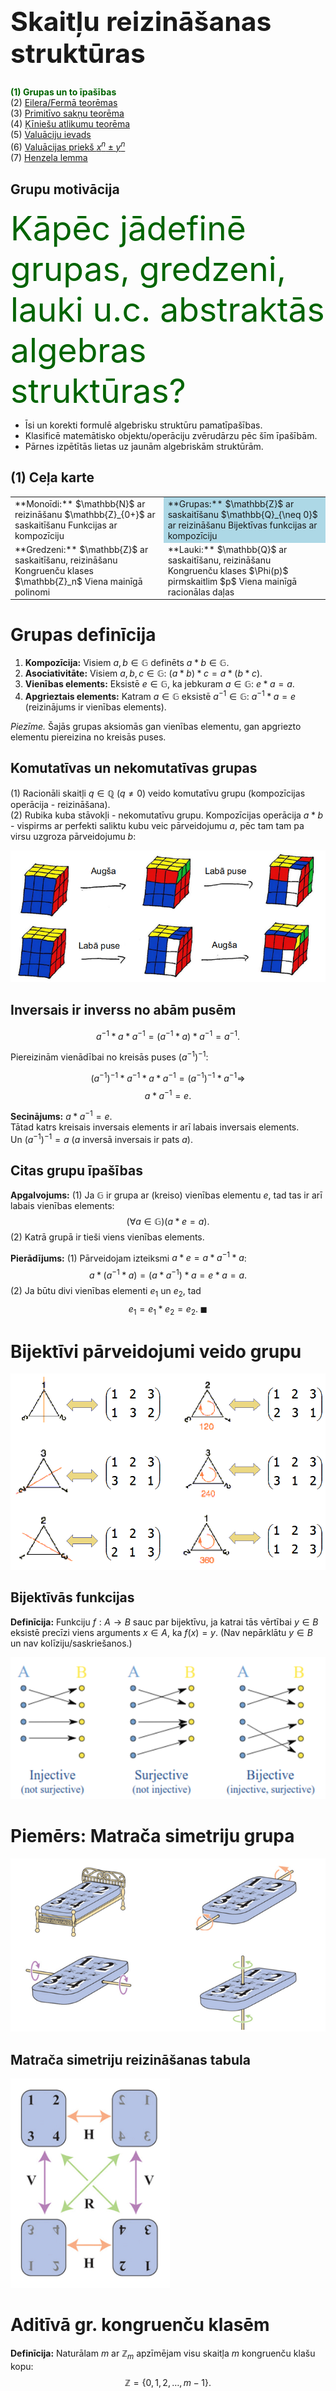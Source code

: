 # &nbsp;

<hgroup>

<h1 style="font-size:32pt">Skaitļu reizināšanas struktūras</h1>
</hgroup><hgroup>

<span style="color:darkgreen">**(1) Grupas un to īpašības**</span>  
(2) [Eilera/Fermā teorēmas](#section-1)  
(3) [Primitīvo sakņu teorēma](#section-2)  
(4) [Ķīniešu atlikumu teorēma](#section-3)  
(5) [Valuāciju ievads](#section-4)  
(6) [Valuācijas priekš $x^n \pm y^n$](#section-5)  
(7) [Henzela lemma](#section-6)

</hgroup>

## Grupu motivācija

<hgroup>

<div style="font-size:40pt; color:darkgreen">Kāpēc jādefinē grupas, gredzeni, lauki u.c. abstraktās algebras struktūras?</div>

</hgroup>

<hgroup>

* Īsi un korekti formulē algebrisku struktūru pamatīpašības.
* Klasificē matemātisko objektu/operāciju zvērudārzu pēc šīm īpašībām. 
* Pārnes izpētītās lietas uz jaunām algebriskām struktūrām.

</hgroup>

## (1) Ceļa karte

<table>
<tr>
<td style="text-align:left">
**Monoīdi:**  
$\mathbb{N}$ ar reizināšanu  
$\mathbb{Z}_{0+}$ ar saskaitīšanu  
Funkcijas ar kompozīciju
</td>
<td style="text-align:left; background-color: lightblue;">
**Grupas:**  
$\mathbb{Z}$ ar saskaitīšanu  
$\mathbb{Q}_{\neq 0}$ ar reizināšanu  
Bijektīvas funkcijas ar kompozīciju 
</td>
</tr>
<tr>
<td style="text-align:left">
**Gredzeni:**  
$\mathbb{Z}$ ar saskaitīšanu, reizināšanu  
Kongruenču klases $\mathbb{Z}_n$  
Viena mainīgā polinomi
</td>
<td style="text-align:left">
**Lauki:**  
$\mathbb{Q}$ ar saskaitīšanu, reizināšanu  
Kongruenču klases $\Phi(p)$ pirmskaitlim $p$  
Viena mainīgā racionālas daļas
</td>
</tr>
</table>


# <lo-summary/> Grupas definīcija

1. **Kompozīcija:** Visiem $a,b \in \mathbb{G}$ definēts
$a \ast b \in \mathbb{G}$.   
2. **Asociativitāte:** Visiem $a,b,c \in \mathbb{G}$: 
$(a \ast b) \ast c = a \ast (b \ast c)$.   
3. **Vienības elements:** Eksistē $e \in \mathbb{G}$, 
ka jebkuram $a \in \mathbb{G}$: $e \ast a = a$.   
4. **Apgrieztais elements:** Katram $a \in \mathbb{G}$ 
eksistē $a^{-1} \in \mathbb{G}$: 
$a^{-1} \ast a = e$ (reizinājums ir vienības elements).

*Piezīme.* Šajās grupas aksiomās gan vienības elementu, 
gan apgriezto elementu piereizina no kreisās puses.

## Komutatīvas un nekomutatīvas grupas

(1) Racionāli skaitļi $q \in \mathbb{Q}$ ($q \neq 0$) veido 
komutatīvu grupu (kompozīcijas operācija - reizināšana).  
(2) Rubika kuba stāvokļi - nekomutatīvu grupu. Kompozīcijas operācija 
$a \ast b$ - vispirms ar perfekti saliktu kubu 
veic pārveidojumu $a$, pēc tam tam pa virsu uzgroza pārveidojumu $b$:

![Rubika kubs nekomutatīvs](rubik-cube-noncommutative.png)


## Inversais ir inverss no abām pusēm

$$a^{-1} \ast a \ast a^{-1} = (a^{-1} \ast a) \ast a^{-1} = a^{-1}.$$

Piereizinām vienādībai no kreisās puses $\left( a^{-1} \right)^{-1}$: 

$$\left( a^{-1} \right)^{-1} \ast a^{-1} \ast a \ast a^{-1} = 
\left( a^{-1} \right)^{-1} \ast a^{-1} \Rightarrow$$
$$a \ast a^{-1} = e.$$

**Secinājums:** $a \ast a^{-1} = e$.  
Tātad katrs kreisais inversais
elements ir arī labais inversais elements.  
Un $\left( a^{-1} \right)^{-1} = a$ ($a$ inversā
inversais ir pats $a$).


## Citas grupu īpašības

**Apgalvojums:** (1) Ja $\mathbb{G}$ ir grupa ar (kreiso) vienības elementu $e$, 
tad tas ir arī labais vienības elements:
$$(\forall a \in \mathbb{G})(a \ast e = a).$$
(2) Katrā grupā ir tieši viens vienības elements. 

**Pierādījums:** (1) Pārveidojam izteiksmi $a \ast e = a \ast a^{-1} \ast a$:
$$a \ast (a^{-1} \ast a) = (a \ast a^{-1}) \ast a = e \ast a = a.$$
(2) Ja būtu divi vienības elementi $e_1$ un $e_2$, tad
$$e_1 = e_1 \ast e_2 = e_2.\;\blacksquare$$




# <lo-summary/> Bijektīvi pārveidojumi veido grupu

![Simetriju grupa](symmetric-group.png)

## Bijektīvās funkcijas

**Definīcija:** Funkciju $f:A \rightarrow B$ sauc par bijektīvu, ja 
katrai tās vērtībai $y \in B$ eksistē precīzi viens arguments $x \in A$, 
ka $f(x) = y$.  (Nav nepārklātu $y \in B$ un nav kolīziju/saskriešanos.)

![Bijektīvas funkcijas](bijective-functions.png)



# <lo-summary/> Piemērs: Matrača simetriju grupa

![Matraču grupa](bed-mattress.png)

## Matrača simetriju reizināšanas tabula


![Matrača pārveidojumi](mattress-group.png)




# <lo-summary/> Aditīvā gr. kongruenču klasēm

**Definīcija:** Naturālam $m$ ar $\mathbb{Z}_m$ apzīmējam
visu skaitļa $m$ kongruenču klašu kopu: 
$$\mathbb{Z} = \{ 0,1,2,\ldots,m-1 \}.$$

Šī kopa $\mathbb{Z}_m$ ar saskaitīšanu kā kompozīcijas 
operāciju veido grupu: $(\mathbb{Z}_m)^{+}$. 


## Aditīvā cikla garums 

**Apgalvojums:** Naturāliem skaitļiem $m$ un $d$ apskatām 
"aritmētisku progresiju" ar kongruenču klasēm:
$$a_k = (a_0 + k \cdot d)\,\mbox{mod}\,m.$$ 
Tad šīs progresijas periods jeb cikla garums - mazākais $L$, kuram $a_0=a_L$
(un vispār $a_k \equiv a_{k+L}$ ir 
$$L = \frac{m}{\mbox{LKD}(a,m)}.$$ 



## Piemērs par aditīvo ciklu

<hgroup>

</hgroup>


<hgroup> 

**Piemērs:** Ja pulksteņa stundu rādītājam ir $m=12$ stāvokļi
un to ikreiz padzen uz priekšu par $9$ stundām, tad 
pēc $\frac{12}{\mbox{LKD}(9,12)} = \frac{12}{3}=4$ soļiem 
rādītājs atgriezīsies sākumstāvoklī. 

</hgroup>


## Aditīvā apgalvojuma pierādījums

*Pierādījums:* Ja $T \in \mathbb{N}$ ir kaut kāds skaitlis, kuram 
izpildās $a_k \equiv a_{k+T}\;(\mbox{mod}\,m)$, 
tad 
$$a_{k+T} - a_{k} = T \cdot d$$ 
dalās ar $m$. 

TODO: Pabeigt pierādījumu.


# <lo-summary/> Z6 un Z7 summas/reizinājumi

<hgroup>

![Sask. un reiz. tabulas](multiplication-tables.jpg)

</hgroup>

<hgroup>

$\mathbb{Z}_6 = \{ 0,1,2,3,4,5 \}$   
$\mathbb{Z}_7 = \{ 0,1,2,3,4,5,6 \}$   

* Abām kongruenču klašu kopām var uzzīmēt saskaitīšanas
un reizināšanas tabulas.
* $(\mathbb{Z}_6)^{+}$ un $(\mathbb{Z}_7)^{+}$
ir grupas (operācija - saskaitīšana).
* $(\mathbb{Z}_7)^{\times}$ (bez nulles) arī ir grupa.
 


</hgroup>


## Ar reizināšanu var būt priekšperiodi

<hgroup>

**Ievada piemērs:** Noteikt kongruenču klasi jeb atlikumu
$12^{1000}\;(\mbox{mod}\,20)$. 

![12 pakāpes](powers-of-12.jpg)

</hgroup>

<hgroup>

$12^n\;(\mbox{mod}\,20)$ ir:

$$\left\{
\begin{array}{ll}
1, & \mbox{ja $n=0$} \\
12, & \mbox{ja $n=4k+1$} \\
4, & \mbox{ja $n=4k+2$} \\
8, & \mbox{ja $n=4k+3$} \\
16, & \mbox{ja $n=4k+4$} 
\end{array} \right.$$

</hgroup>


## Ja kāpināmais savst.pirmsk. ar moduli

$12^{n}\;(\mbox{mod}\,20)$ analizējams 
līdzīgi kā $2^{n}\;(\mbox{mod}\,5)$

<table>
<tr>
<th>$n$</th>
<td>0</td><td>1</td><td>2</td><td>3</td><td>4</td><td>5</td>
</tr>
<tr>
<th>$12^{n}\;\mbox{mod}\,20$</th>
<td>1</td><td>12</td><td>4</td><td>8</td><td>16</td><td>12</td>
</tr>
<tr>
<th>$2^{n}\;\mbox{mod}\,5$</th>
<td>1</td><td>2</td><td>4</td><td>3</td><td>1</td><td>2</td>
</tr>
</table>


# <lo-summary/> Multiplikatīvā grupa

**Definīcija:** Ar $\Phi(n)$ apzīmēsim visus tos atlikumus no $\mathbb{Z}$, 
kas ir savstarpēji pirmskaitļi ar $n$. 

* Ja $p$ ir pirmskaitlis: $\Phi(p) = \{ 1, 2, \ldots, p-1 \}$  
(visi atlikumi, izņemot $0$).

* $\Phi(10) = \{ 1,3,7,9 \}$  
(atlikumi, kas nedalās ar $2$ vai $5$). 


## Kongruences klašu mult.grupa

**Apgalvojums:** $\Phi(n)$ ar kompozīcijas operāciju - reizināšanu 
veido grupu. 

*Kas ir jāpierāda:*  
(A) Reizināšana atlikumiem $a,b \in \Phi(n)$ ir definēta un 
arī atlikums $a\cdot{}b$ ir savst.pirmskaitlis ar $n$.  
(B) $1 \in \Phi(n)$ ir vienības elements attiecībā uz reizināšanu.  
(C) Katram atlikumam $a \in \Phi(n)$ eksistē inversais. (Pierādījumu sk. zemāk)


## Lemma par kongruenču klasēm

**Lemma:** Dots naturāls skaitlis $n$ un 
$$\Phi(n) = \{ 1, \ldots, n-1 \}$$
ir atlikumu kopa, kas ir savstarpēji pirmskaitļi ar $n$.  
Izvēlamies $a \in \Phi(n)$ un definējam jaunu atlikumu kopu:
$$a\Phi(n) = \{ ax\;\mid\;x \in \Phi(n) \} = \{ a \cdot 1, \ldots, a \cdot (n-1) \}.$$
Tad $a\Phi(n)=\Phi(n)$: kopa $a\Phi(n)$ sakrīt ar visu atlikumu kopu, kas ir
savstarpēji pirmskaitļi ar $n$. 

## Lemmas ilustrācija

![Modulārā reizināšana](modular-arithmetic.svg)

* Attēlā ir funkcijas $f(x) = 1\cdot{}x$ un $g(x)=3\cdot{}x$ no 
kopas $\Phi(10)$ uz $\Phi(10)$. 
* Abas ir bijektīvas funkcijas, abām var atrisināt vienādojumu  
$f(x)=1$.

<red>Reizinot ar konstanti $\Phi(x)$ elementus, nerodas kolīzijas!</red>

## Lemmas pierādījums

*Pierādījums.* (1) Ja $a,x \in \Phi(n)$ (abi skaitļi ir savstarpēji 
pirmskaitļi ar $n$, tad arī to reizinājums $ax \in \Phi(n)$.  
(2) Ja $ax$ un $ay$ pieder tai pašai kongruenču klasei $(\mbox{mod}\,m)$, 
tad $ax - ay=a(x-y)$ dalās ar $m$. 

$a$ un $m$ nav kopīgu dalītāju, tādēļ arī $(x-y)$ dalās ar $m$. 
Tā kā $x$ un $y$ abi ir atlikumi $(\mbox{mod}\,m)$, tad 
$x-y$. Tātad:
$$x \neq y\;\Rightarrow{}\;ax \neq ay.$$
Tātad funkcija, kas $x$ piekārto $ax$ ir *injektīva*.  $\blacksquare$

## Lemma par inverso elementu

**Lemma:** Katram atlikumam $a \in \Phi(n)$ eksistē inversais. 

*Pierādījums.* Iepriekšējā lemma apgalvoja, ka jebkuram $a \in \Phi(n)$ funkcija
$f(x) = a \cdot x$ ir injektīva (nevar būt kolīzija, kur $x_1 \neq x_2$, bet
$f(x_1) = f(x_2)$.  
Tā kā $\Phi(n)$ ir galīga kopa, tad reizināšana ir ne vien injektīva, bet arī 
sirjektīva (un bijektīva).  
Tātad eksistē tāds elements $b$, kuram $a \cdot b = 1$. $\blacksquare$






# <lo-summary/> Φ(8) un matrača simetrija

<hgroup>

![Matrača pārveidojumi](mattress-group.png)

</hgroup>
<hgroup>

![Φ(8) reizināšanas tabula](z8-multiplication-table.png)

Abas grupas ir *izomorfas* - matraču $4$ simetrijām
un $\Phi(8) = \{ 1,3,5,7 \}$ ir abpusēji viennozīmīga atbilstība
starp elementiem un to reizinājumiem.

</hgroup>



# <lo-summary/> Vilsona teorēma

**Teorēma:** Katram pirmskaitlim $p$, $(p-1)! \equiv -1\;(\mbox{mod}\,p)$. 

**Pierādījums:** Katram elementam $x \in \{ 1,\ldots,p-1 \}$ eksistē
inversais elements $x^{-1}$.  
**Vai kongruenču klase var būt pati sev inversā?**  
Ja $x = x^{-1}$, tad kongruenču klasi $x$ pareizinot
pašu ar sevi, iegūstam $1$:
$$x^2 \equiv 1\;(\mbox{mod}\,p),$$
jeb $x^2-1=(x-1)(x+1)$ dalās ar $p$. 

## Pierādījuma turpinājums

$x^2-1=(x-1)(x+1) \equiv p\;(\mbox{mod}\,p)$
ir vienīgi tad, ja $x = 1$ vai $x = p-1$. 

Vilsona teorēmā $(p-1)!$ satur visas kongruenču klases 
$x$ un $x^{-1}$ pa pāriem, izņemot $1$ un $(p-1)$.  
Tāpēc $(p-1)!$ kongruents ar $p-1$ jeb $-1$.  
$\blacksquare$















# &nbsp;

<hgroup>

<h1 style="font-size:32pt">Skaitļu reizināšanas struktūras</h1>

</hgroup>

<hgroup>

<span>(1) [Grupas un to īpašības](#section)</span>  
<span style="color:darkgreen">**(2) Eilera/Fermā teorēmas**</span>  
(3) [Primitīvo sakņu teorēma](#section-2)  
(4) [Ķīniešu atlikumu teorēma](#section-3)  
(5) [Valuāciju ievads](#section-4)  
(6) [Valuācijas priekš $x^n \pm y^n$](#section-5)  
(7) [Henzela lemma](#section-6)

</hgroup>


## Eilera teorēmas motivācija

<hgroup>

<div style="font-size:32pt; color:darkgreen">Kādiem mērķiem var izmantot 
Eilera/Fermā teorēmu kongruences?</div>

![Rubika ornaments](rubik-cube-ornament.png)

</hgroup>

<hgroup>

* Efektīvi kāpina lielus skaitļus pēc moduļa  
$a^b \equiv c\;(\mbox{mod}\,m),$  
ko lieto RSA (publiskās atslēgas) kriptogrāfijā.
* Uzzina, cik tālu jāvirzās vienā virzienā, lai atgrieztos sākumpunktā.
* Vizualizē kongruences klašu ciklus un ritmus.
* Uzzina periodisku decimāldaļu ($1/13$ u.c.) periodus.

</hgroup>




# <lo-summary/> Eilera teorēma

**Teorēma:** Ja $a$ un $n$ ir savstarpēji pirmskaitļi, tad  $a^{\varphi(n)} \equiv
1\;(\mbox{mod}\,n)$.  
*Piezīme.* Ar $\varphi(n)$ apzīmējam elementu skaitu kopā $\Phi(n)$ - to atlikumu 
skaitu no $\{ 0, \ldots, n-1 \}$, kas ir savstarpēji pirmskaitļi ar $n$.  
Funkciju $\varphi(n)$ sauc par *Eilera funkciju*. 

## Eilera teorēmas pierādījums (1. no 2)

*Pierādījums.* Aplūkojam visas kongruenču klases, kas ir savst. pirmskaitļi ar $n$: 
$$\Phi(n) = \{ a_1, a_2, \ldots, a_{\varphi(n)} \}.$$
Saskaņā ar lemmu arī reizinājumi ar konstantu $a$ veido šīs pašas kongruenču klases:
$$\Phi(n) = \{ aa_1, aa_2, \ldots, aa_{\varphi(n)} \}.$$

## Eilera teorēmas pierādījums (2. no 2)

Sareizinām visus $\Phi(n)$ elementus abās izteiksmēs:
$$(aa_1)(aa_2)\cdots(aa_{\varphi(n)}) \equiv a_1a_2\cdots{}a_{\varphi(n)}\;(\mbox{mod}\,n).$$

Noīsinām abas puses un iegūstam, ka $a^{\varphi(n)} \equiv 1$. $\blacksquare$  
(Ko Vilsona teorēma saka par visu $\Phi(n)$ reizinājumu, ar kuru noīsinājām?) 

# <lo-summary/> Mazā Fermā teorēma

**Teorēma:** Ja $p$ ir pirmskaitlis un $\mbox{LKD}(a, p) = 1$, 
tad $a^{p−1} \equiv 1\;(\mbox{mod}\,p)$.

*Pierādījums.* Šis ir Eilera teorēmas atsevišķs gadījums pirmskaitļiem, jo 
$\varphi(p) = p-1$. $\blacksquare$


# <lo-sample/> IMO.SHL.2017.N2

<div style="font-size: 70%">

Dots pirmskaitlis $p \geq 2$.
Eduardo and Fernando spēlē sekojošu spēli, pārmaiņus
izdarot gājienus: Katrā gājienā spēlētājs izvēlas 
indeksu $i$ no kopas 
$\{0,1,\ldots,p-1\}$, 
kuru neviens no viņiem vēl nav izvēlējies, un 
tad izvēlas elementu $a_i$ no kopas
$\{0, 1, 2, 3, 4, 5, 6, 7, 8, 9\}$. 
Spēli sāk Eduardo. Spēle beidzas tad, kad visi 
indeksi $i \in \{0,1,\ldots,p-1\}$ ir izvēlēti. 
Tad tiek izrēķināts sekojošs skaitlis: 
$$M = a_0 + 10 \cdot a_1 + \cdots + 
10^{p-1} \cdot a_{p-1} =
\sum_{j=0}^{p-1} a_j \cdot 10^j.$$
Eduardo mērķis ir padarīt skaitli $M$ dalāmu ar $p$, 
bet Fernando mērķis ir to nepieļaut.  
Pierādīt, ka Eduardo ir uzvaroša stratēģija - viņš
vienmēr var sasniegt savu mērķi.

</div>

<!--
Let $p \geq 2$ be a prime number.
Eduardo and Fernando play the following
game making moves alternately: 
in each move, the current player 
chooses an index $i$ in the set 
$\{0,1,\ldots,p-1\}$ 
that was not 
chosen before by either of the two
players and then 
chooses an element $a_i$ of the
set $\{0, 1, 2, 3, 4, 5, 6, 7, 8, 9\}$. 
Eduardo has the first move. 
The game ends after all the indices
$i \in \{0,1,\ldots,p-1\}$ have been 
hosen. Then the following number is 
computed:
$$M = a_0 + 10 \cdot a_1 + \cdots + 
10^{p-1} \cdot a_{p-1} =
\sum_{j=0}^{p-1} a_j \cdot 10^j.$$
The goal of Eduardo is to make the
number $M$ divisible by $p$, and the
goal of Fernando is to prevent this.\\
Prove that Eduardo has a winning strategy.
-->








# &nbsp;

<hgroup>

<h1 style="font-size:32pt">Skaitļu reizināšanas struktūras</h1>

</hgroup><hgroup>

<span>(1) [Grupas un to īpašības](#section)</span>  
(2) [Eilera/Fermā teorēmas](#section-1)  
<span style="color:darkgreen">**(3) Primitīvo sakņu teorēma**</span>  
(4) [Ķīniešu atlikumu teorēma](#section-3)  
(5) [Valuāciju ievads](#section-4)  
(6) [Valuācijas priekš $x^n \pm y^n$](#section-5)  
(7) [Henzela lemma](#section-6)

</hgroup>


## Primitīvo sakņu motivācija

<hgroup>

<h1 style="font-size:40pt; color: darkgreen">Kāpēc jāzina primitīvās saknes?</h1>

</hgroup>
<hgroup>

* Primitīvā sakne $g$ demonstrē, ka grupa ar $n$ elementiem ir *cikliska* - tās 
elementus var "sarakstīt aplī" $g^0, g^1, \ldots, g^{n-1}$. 
* Primitīvā sakne var kalpot par "logaritma bāzi" - katram 
grupas elementam $x \in \mathbb{G}$ tad eksistē $k$, ka
$g^k \equiv x\;(\mbox{mod}\,m)$. 


</hgroup>



# <lo-summary/> Kas ir primitīvās saknes

**Definīcija:** Skaitli $g$ sauc par primitīvo sakni pēc $(\mbox{mod}\,n)$, 
ja katram skaitlim $a$, kas ir savstarpējs pirmskaitlis, eksistē 
tāds naturāls kāpinātājs $k \in \mathbb{N}$, ka $g^k \equiv a\;(\mbox{mod}\,n)$. 


##  (mod 17) - ne visi moduļi ir prim.saknes

<hgroup>

![Root is not 2](non-primitive-root.png)

</hgroup>

<hgroup>

![Root is 3](primitive-root.png)

</hgroup>

## (mod 13) - katra atlikuma cikls

![Pakāpes atlikumiem (mod 13)](powers-mod13.png)

[Multiplikatīvas grupas (mod n)](https://en.wikipedia.org/wiki/Multiplicative_group_of_integers_modulo_n#Examples_2)



# <lo-summary/> Primitīvo sakņu teorēma

**Teorēma:** Multiplikatīvā grupa atlikumiem, kas ir savstarpēji 
pirmskaitļi ar $n$: $(\Phi(n))^{\times}$ ir cikliska tad un tikai tad, ja
$n \in \{ 2; 4\}$ vai arī $n \in \{p^k, 2p^k \}$ kādai nepāru pirmskaitļa
$p$ pakāpei $p^k$. 

*Piezīme.* Grupa ir cikliska - tas nozīmē, ka eksistē primitīvā sakne $g$, 
kuras pakāpes $g^0, g^1, g^2, \ldots$ pieņem visas vērtības šajā grupā.

## Teorēmas pierādījums

*Pierādījums:* Pieņemsim, ka $\Phi(p)$ elementu vidū lielākā iespējamā *grupas elementa kārta*
(t.i. mazākais $n$, kuram $a^n = e$) ir $n<p-1$. 
Pierādīt, ka no šejienes seko 
$$x^n \equiv 1\;(\mbox{mod}\,p)$$ 
visiem $x \not\equiv 0$ (tādu pavisam ir $p-1$). 
Tas būtu pretrunā ar 
[Lagranža polinomu kongruences teorēmu](https://en.wikipedia.org/wiki/Lagrange%27s_theorem_%28number_theory%29).  
(Pēc indukcijas: Dalot polinomu ar $(x-x_0)$, kur $x_0$ ir polinoma sakne - un pārtaisot 
visus koeficientus pēc moduļa $p$, iegūstam polinomu, kura pakāpe ir 
vismaz par $1$ mazāka, utt.)



# <lo-summary/> Mult.grupa, kas nav cikliska

<hgroup>

![Divi cikli](disjoint-loops.svg)

</hgroup>

<hgroup>

$\Phi(21)$ satur $(3-1)(7-1)=12$ elementus. 
Tos nevar apstaigāt ar viena skaitļa (primitīvās 
saknes) pakāpēm.   
Atkārtoti reizinot ar jebkuru skaitli no $\Phi(21)$ rodas 
divi vai vairāki cikli.  
Piemērā reizina ar $a = 5$.

</hgroup>


# <lo-summary/> Karmaikla skaitļi 

**Definīcija:** Karmaikla (Carmichael) skaitlis ir tāds salikts skaitlis $n$, 
kurš katram $a$, kas ir savstarpējs pirmskaitlis ar $n$ izpilda kongruenci:
$$a^{n-1} \equiv 1\;(\mbox{mod} n).$$  
Sk. [Carmichael number](https://en.wikipedia.org/wiki/Carmichael_number)

*Piemērs.* Apskatām $561 = 3 \cdot 11 \cdot 17$. Izpildās dalāmības:
$$(3-1) \mid 560,\;\;(11-1) \mid 560,\;\;(17-1) \mid 560.$$


## Kaut kas līdzīgs Fermā teorēmai

Arī Mazā Fermā teorēma sola to pašu: 
$$a^{n-1} \equiv 1\;(\mbox{mod}\,n),\;\;\mbox{kur}\;\mbox{LKD}(a,n)=1.$$
vai 
$$b^{n} \equiv b\;(\mbox{mod}\,n),\;\;\mbox{katram}\;b\in\mathbb{Z}.$$


<!--
## Principiāla atšķirība

<hgroup>

TODO: Viena ciparnīca

</hgroup>

<hgroup>

TODO: Trīs ciparnīcas

</hgroup>

## Jautājums

**Jautājums:** Vai Karmaikla skaitlis var būt pāru? 

-->

# <lo-sample/> BW.2016.5

**BW.2016.5:** Dots pirmskaitlis $p>3$, kuram $p \equiv 3\;(\mbox{mod}\,4)$. 
Dotam naturālam $n$
skaitlim $a_0$ virkni $a_0, a_1,\ldots$ definē kā 
$a_n = a_{n-1}^{2^n}$ visiem $n = 1, 2,\ldots$. 
Pierādīt, ka $a_0$ var izvēlēties
tā, ka apakšvirkne $a_N, a_{N+1}, a_{N+2},\ldots$ nav konstanta 
pēc moduļa $p$ nevienam naturālam $N$.




# <lo-sample/> IMO.SHL.2014.N4

**IMO.SHL.2014.N4:** 
Ar $n > 1$ apzīmēts kāds naturāls skaitlis. Pierādīt, ka
bezgalīgi daudzi locekļi virknei 
$(a_k)_{k \geq 1}$, kas definēta ar
$$a_k=\left\lfloor\frac{n^k}{k}\right\rfloor,$$ 
ir nepāru skaitļi.  
(Reālam skaitlim $x$, $\lfloor x\rfloor$ apzīmē 
lielāko veselo skaitli, kas nepārsniedz $x$.)


<!--
Let $n > 1$ be a given integer. Prove that 
infinitely many terms of the sequence 
$(a_k )_{k \geq 1}$, defined by 
$$a_k=\left\lfloor\frac{n^k}{k}\right\rfloor,$$ 
are odd.  
(For a real number $x$, $\lfloor x\rfloor$ denotes 
the largest integer not exceeding $x$.)
-->











# &nbsp;

<hgroup>

<h1 style="font-size:32pt">Skaitļu reizināšanas struktūras</h1>

</hgroup><hgroup>

<span>(1) [Grupas un to īpašības](#section)</span>  
(2) [Eilera/Fermā teorēmas](#section-1)  
(3) [Primitīvo sakņu teorēma](#section-2)  
<span style="color:darkgreen">**(4) Ķīniešu atlikumu teorēma**</span>   
(5) [Valuāciju ievads](#section-4)  
(6) [Valuācijas priekš $x^n \pm y^n$](#section-5)  
(7) [Henzela lemma](#section-6)

</hgroup>

## (4) Ķīniešu atlikumu teorēmas motivācija

<hgroup>

<div style="font-size:40pt; color:darkgreen">Kādēļ jāzina 
ķīniešu atlikumu teorēma</div> 

</hgroup>

<hgroup>

* Tai vietā, lai risinātu kongruences pēc salikta skaitļa $m$ moduļa, var 
tās risināt pret pirmskaitļiem (vai to pakāpēm) un rezultātus kombinēt. 
* Ķīniešu atlikumu teorēma ļauj konstruēt (parasti milzīgi lielu) 
skaitli ar speciālām īpašībām.

</hgroup>




# <lo-summary/> Ķīniešu atlikumu teorēma

**Teorēma:** Doti $m_1,\ldots,m_k$ ir naturāli skaitļi, kuri ir pa pāriem
savstarpēji pirmskaitļi un $M = m_1 \cdot \ldots \cdot m_k$ ir 
viņu reizinājums. Tad katram veselu skaitļu komplektam 
$(x_1,\ldots,x_k)$ ir tieši viena kongruenču klase
$x\;(\mbox{mod}\,M)$, kurai 
$$x \equiv x_i\;(\mbox{mod}\,m_i),\;\mbox{kur}\;i \in \{ 1, \ldots, k \}.$$


## Ķīniešu atlikumu teorēmas piemērs

<hgroup>

![Teorēmas piemērs](chinese-thm-example.png)

</hgroup>

<hgroup>

$$\left\{
\begin{array}{ll}
x \equiv 1 & (\mbox{mod}\,3)\\
x \equiv 2 & (\mbox{mod}\,5)\\
x \equiv 3 & (\mbox{mod}\,7)
\end{array} \right.$$
<red>$$\Longleftrightarrow$$</red>
$$x \equiv 52\;(\mbox{mod}\,105)$$

</hgroup>

## Piemērs (mod 35)

![Atlikumi ar 35](mod35.jpg)

Atlikumu pārim $(6;2)$ dalot attiecīgi ar $7$ un $5$ atbilst
atlikums $27$, dalot ar $35$. 


## Piemērs (mod 36)

![Atlikumi ar 36](mod36.jpg)

* Dekarta reizinājums $\mathbb{Z}_9 \times \mathbb{Z}_4$ veido $\mathbb{Z}_{36}$ 
(visu atlikumu kopumu, dalot ar $36$). 
* Dekarta reizinājums $\Phi(9) \times \Phi(4)$ veido $\Phi(36)$ (visu to atlikumu 
kopumu, kas ir savstarpēji pirmskaitļi ar $36$). 



# <lo-sample/> IMO.1989.5

**IMO.1989:** Pierādīt, ka jebkuram naturālam $n$ atradīsies
$n$ pēc kārtas sekojoši naturāli skaitļi, no kuriem neviens
nav pirmskaitļa pakāpe, ieskaitot pirmo. 


# <lo-sample/> IMO.2009.1

Dots naturāls skaitlis $n$ un $a_1, a_2, a_3, \ldots, a_k$ ($k \geq 2$) 
ir dažādi veseli skaitļi no kopas $\{1, 2, \ldots , n\}$ ka $n$ dala $a_i (a_{i+1} - 1)$
pie $i = 1, 2,\ldots,k-1$. Pierādīt, ka $n$ nedala $a_k(a_1-1)$.

# <lo-sample/> IMO.2016.4/IMO.SHL.2016.N3

Par *aromātisku* sauksim tādu naturālu skaitļu kopu, 
kas sastāv no vismaz diviem elementiem un katram no tās
elementiem ir vismaz viens kopīgs pirmreizinātājs ar 
vismaz vienu no pārējiem elementiem. Apzīmēsim 
$P(n)=n^2+n+1$. Kāda ir mazākā iespējamā naturālā skaitļa 
$b$ vērtība, pie nosacījuma, ka eksistē tāds nenegatīvs 
vesels skaitlis $a$, kuram kopa 
$$\{P(a+1),P(a+2),\ldots,P(a+b)\}$$
ir *aromātiska*?

<!--
A set of postive integers is called fragrant 
if it contains at least two elements and each 
of its elements has a prime factor in common 
with at least one of the other elements. 
Let $P(n)=n^2+n+1$. 
What is the least possible positive integer 
value of $b$ such that there exists a non-negative integer 
$a$ for which the set 
$$\{P(a+1),P(a+2),\ldots,P(a+b)\}$$ 
is fragrant?
-->







# &nbsp;

<hgroup>

<h1 style="font-size:32pt">Skaitļu reizināšanas struktūras</h1>

</hgroup><hgroup>

<span>(1) [Grupas un to īpašības](#section)</span>  
(2) [Eilera/Fermā teorēmas](#section-1)  
(3) [Primitīvo sakņu teorēma](#section-2)  
(4) [Ķīniešu atlikumu teorēma](#section-3)  
<span style="color:darkgreen">**(5) Valuāciju ievads**</span>  
(6) [Valuācijas priekš $x^n \pm y^n$](#section-5)  
(7) [Henzela lemma](#section-6)

</hgroup>


## (5) Valuāciju motivācija


<hgroup>

<div style="font-size:40pt; color:darkgreen">Kādēļ jāizmanto valuācijas?</div> 

</hgroup>

<hgroup>

* Dažreiz ar atlikumu vienkārši pēc pirmskaitļa moduļa $p$ nepietiek. 
Ir jāpamato skaitļu $a,b$ kongruence pēc $p^k$ <red>$Leftrightarrow$</red> 
$(a-b)$ dalāmība ar $p^k$. 
* Ir "kāpinātāja pacelšanas" rezultāti, kur konstrukcija soli pa solim paceļ $p^k$ 
kāpinātāju $k$. Pēc tam, kad kāpinātāji pacelti, var lietot Ķīniešu atlikumu teorēmu. 

</hgroup>



# <lo-sample/> UK.BMO1.2013.3

**UK.BMO1.2013.3:** Skaitļa decimālpieraksts satur $3^{2013}$ ciparus "3"; 
citu ciparu skaitļa pierakstā nav. Atrast augstāko skaitļa $3$ pakāpi, 
kas ir šī skaitļa dalītājs.

[BMO1 2013/2014 Solutions](https://bmos.ukmt.org.uk/solutions/bmo1-2014/)

## Skaitļa gabalu pavairošana

**Apgalvojums 1:**

1. Lai izveidotu skaitli no trim vienādiem cipariem $a$, jāreizina
$a \cdot 111$. 
2. Lai izveidotu skaitli, kas trīsreiz atkārto trīsciparu 
skaitli $\overline{abc}$, jāreizina $\overline{abc}\cdot 1001001$. 
3. Lai trīsreiz atkārtotu deviņciparu skaitli: 
$$\overline{d_1d_2\ldots{}d_9}\cdot 1000000001000000001.$$

## Indukcija

**Apgalvojums 2:** skaitli, kura pierakstā ir $3^k$ cipari "3" iegūst
reizinot skaitli $3$ ar $111$, $1001001$, $1000000001000000001$, $\ldots$.  
Formāli sakot, skaitlim $3$ piereizina $k$ virknes locekļus 
$a_1,a_2,\ldots,a_k$, kur definējam
$$a_m = 10^{2\cdot 3^m} + 10^{3^m} + 1.$$

Šo var pamatot ar indukciju. 

## Augstākā 3^n dalītāja noteikšana

1. Pirmais reizinātājs $3$ dalās ar $3^1$ (bet nedalās ar $3^2$). 
2. Katrs $a_m$ dalās ar $3^1$, bet nedalās ar $3^2=9$ (dalāmības pazīme:
skaitļa $a_m$ ciparu summa ir $3$). 
3. Piereizinot skaitlim $3$ vēl $k$ reizinātājus, kuri dalās ar $3$, bet
ne ar $9$, iegūstam skaitli, kas dalās ar $3^{2014}$ (bet ne ar
$3^{2015}$). 

# <lo-summary/> Valuācijas definīcija/īpašības

**Definīcija:** Pieņemsim, ka $p$ ir jebkurš pirmskaitlis. 
Par vesela skaitļa $a \neq 0$ $p$-adisko valuāciju sauc 
veselu nenegatīvu $k=\nu_p(a)$, ka $a$ dalās ar $p^k$, bet nedalās ar 
$p^{k+1}$. 

*Piemēri:* 

1. Skaitlim $0$ nekādas valuācijas nav definētas, tas dalās 
ar jebkura pirmskaitļa jebkuru pakāpi.
2. $\nu_3(1)=\nu_3(2)=\nu_3(4)=\ldots=0$. Skaitļi, kuri nedalās ar $p=3$ ir
ar valuāciju $0$ - lielākā pakāpe, ar ko tie dalās ir $3^0=1$. 
3. $\nu_3(3)=\nu_3(6)=1$. Skaitļi, kuri dalās ar $3=3^1$, bet 
nedalās ar $9=3^2$. 


## p-Valuāciju īpašības

* $\nu_p(ab) = \nu_p(a) + \nu_p(b).
* $\nu_p(a+b) \geq \mbox{min}(\nu_p(a),\nu_p(b)).
* $\nu_p(a+b) = \mbox{min}(\nu_p(a),\nu_p(b)), ja $\nu_p(a) \neq \nu_p(b)$. 







# &nbsp;

<hgroup>

<h1 style="font-size:32pt">Skaitļu reizināšanas struktūras</h1>

</hgroup><hgroup>

<span>(1) [Grupas un to īpašības](#section)</span>  
(2) [Eilera/Fermā teorēmas](#section-1)  
(3) [Primitīvo sakņu teorēma](#section-2)  
(4) [Ķīniešu atlikumu teorēma](#section-3)  
(5) [Valuāciju ievads](#section-4)  
<span style="color:darkgreen">**(6) Valuācijas priekš $x^n \pm y^n$**</span>  
(7) [Henzela lemma](#section-6)

</hgroup>


## (6) LTE motivācija


<hgroup>

<div style="font-size:40pt; color:darkgreen">Kādēļ jāzina LTE lemmas?</div> 

</hgroup>

<hgroup>

* Kongruencēs $a^n \equiv 1$ nosakot kāpinātāju, kas nodrošina kongruenci
($a^n - 1$ dalāmību ar $p^k$)
var lietot Eilera/Fermā teorēmas novērtējumu, bet tas parasti ir ļoti neprecīzs, 
parasti ar to vien nepietiek.
* Izteiksmes $a^n - b^n$ un $a^n + b^n$ bieži rodas, summējot ģeometriskas progresijas, 
pierakstot skaitļus ar īpatnēju/simetrisku decimālpierakstu. Šo izteiksmju valuācijas
veido raksturīgu "zāģveida funkciju": $a^n \pm b^n$ $p$-valuācija atspoguļo $n$ 
$p$-valuāciju.

</hgroup>



# <lo-summary/> Bibliogrāfija 

1. [Lifting the Exponent (intro)](https://brilliant.org/wiki/lifting-the-exponent/)
2. [Lifting the Exponent by Amir Hossein Parvardi](https://www.academia.edu/4034266/Lifting_The_Exponent_Lemma_LTE_)

Visas šīs lemmas aplūko augstāko pirmskaitļa $p$ pakāpi, ar kuru dalās $a^n - b^n$ vai $a^n + b^n$. 
To jau agrāk saucām par $p$-valuāciju.   
Uz $a$ un $b$ uzlikti daži papildu nosacījumi, bet ja tie neizpildās, tad 
$p$-valuāciju var viegli redzēt.

# <lo-summary/> Lemma, ja n nedalās ar p

**Lemma:** Pieņemsim, ka veselu skaitļu starpība $x - y$ dalās ar $p$, bet paši 
$x$, $y$ nedalās ar $p$. Un arī kāpinātājs $n$ nedalās ar $p$. Tad 
$$\nu_p(x^n - y^n) = \nu(x - y).$$

*Pierādījums:* Algebriska identitāte:  
$x^n - y^n = (x - y)(x^{n-1} + \ldots + y^{n-1})$  
Tā kā $x \equiv y\;(\mbox{mod}\,p)$, tad garās iekavas satur
$n$ saskaitāmos, kas visi kongruenti ar $x^{n-1}$, t.i. visa summa ir $nx^{n-1}$.  
Tā nedalās ar $p$, jo $n$ un $x$ nedalās ar $p$. $\blacksquare$


# <lo-summary/> Pirmā LTE teorēma

**Teorēma:** Pieņemsim, ka veselu skaitļu starpība $x - y$ dalās ar $p$, bet paši 
$x$, $y$ nedalās ar $p$. Tad 
$$\nu_p(x^n - y^n) = \nu(x - y) + \nu(n).$$

*Pierādījuma ideja:* Atkārtoti dala $x^n - y^n$ reizinātājos. Vispirms atdala to reizinātāju, kurš ar 
$p$ nedalās (var izmantot iepriekšējo lemmu).   
Pēc tam iegūst $x^{p^k} - y^{p^k}$, ko var dalīt reizinātājos atkārtoti.



# <lo-sample/> BW.2015.16

**BW.2015.16:** Ar $P(n)$ apzīmējam lielāko pirmskaitli, ar ko dalās $n$. Atrast
visus naturālos skaitļus $n \geq 2$, kam
$$P(n) + \lfloor \sqrt{n} \rfloor = P(n+1) + \lfloor \sqrt{n+1} \rfloor.$$
*Piezīme.* $\lfloor x \rfloor$ apzīmē lielāko veselo skaitli, kas nepārsniedz $x$.




# <lo-sample/> IMO.2000.5

**IMO.2000.5:** Vai eksistē naturāls skaitlis $n$, ka tam ir tieši $2000$ 
dalītāji, kas ir pirmskaitļi, un $2^n + 1$ dalās ar $n$?





# <lo-sample/> IMO.SHL.2007.N5

**IMO.SHL.2007.N5:** Atrast visas sirjektīvās funkcijas 
$f : \mathbb{N} \rightarrow \mathbb{N}$, ka
visiem $m, n \in \mathbb{N}$ un katram pirmskaitlim $p$, skaitlis
$f(m+n)$ dalās ar $p$ tad un tikai tad, ja 
$f(m)+f(n)$ dalās ar $p$.  
*Piezīme.* Funkciju sauc par sirjektīvu, ja tā pieņem visas vērtības no 
sava vērtību apgabala (šajā gadījumā $\mathbb{N}$).

[Lifting the Exponent](https://services.artofproblemsolving.com/download.php?id=YXR0YWNobWVudHMvNS8wLzgyODNhOGNhOWQ4OWM1NDk5NTY1MGQyNWVlYWNlMzE1OGYxMDM0&rn=TGlmdGluZyBUaGUgRXhwb25lbnQgLSBWZXJzaW9uIDYucGRm)









# &nbsp;


<hgroup>

<h1 style="font-size:32pt">Skaitļu reizināšanas struktūras</h1>

</hgroup><hgroup>

<span>(1) [Grupas un to īpašības](#section)</span>  
(2) [Eilera/Fermā teorēmas](#section-1)  
(3) [Primitīvo sakņu teorēma](#section-2)  
(4) [Ķīniešu atlikumu teorēma](#section-3)  
(5) [Valuāciju ievads](#section-4)  
(6) [Valuācijas priekš $x^n \pm y^n$](#section-5)  
<span style="color:darkgreen">**(7) Henzela lemma**</span>

</hgroup>


## (7) Henzela lemmas motivācija


<hgroup>

<div style="font-size:40pt; color:darkgreen">Kādēļ jāzina Henzela lemma?</div> 

</hgroup>

<hgroup>

* Polinomi ar veseliem koeficientiem (vai vismaz - veselām vērtībām) ir bieži 
protagonisti skaitļu teorijas uzdevumkos. 
* Dažreiz jāpamato nevis kongruence, kur kongruencē ietilpstošajai izteiksmei 
ir liels kāpinātājs, bet gan kongruence, kuras modulim ir liels kāpinātājs.

</hgroup>


# <lo-sample/> LT.VUMIF.2016.11_12.3

**LT.VUMIF.2016.11_12.3:** 
Noskaidrojiet, vai eksistē tāds naturāls skaitlis $n$, ka 
skaitlis $n \cdot 2^{2016} - 7$ ir
naturāla skaitļa kvadrāts.

[Vilniaus universiteto Matematikos ir informatikos fakulteto olimpiados](http://mif.vu.lt/matematikos-olimpiados/mif/)


## Kā kongruenču vienādojums

Eksistē atrisinājums $x$ kongruenču vienādojumam:
$$x^2 \equiv -7\;(\mbox{mod}\,2^{2016}).$$

Daži ir mācījušies par Ležandra un Jakobi simboliem 
(*kvadrātiskajiem atlikumiem* jeb *quadratic
residues*).

# <lo-summary/> Kāpinātāja iteratīva pacelšana

Pierādījums ar indukciju:  
**Bāze:** Ja $n=4$, tad kongruenci 
$$x^2 \equiv -7\;(\mbox{mod}\,2^{n})$$
var atrisināt. Der, teiksim, $x=\pm 3$. 


# <lo-summary/> Henzela lemma

**Lemma:** Dots, ka $p$ ir pirmskaitlis un polinomam $P(x)$ 
ir *vienkārša sakne* $x_0$ pēc $(\mbox{mod}\,p)$:
$$\left\{ \begin{array}{ll}
P(x_0) \equiv 0 & (\mbox{mod}\,p)\\
P'(x_0) \not\equiv 0 & (\mbox{mod}\,p)
\end{array} \right.$$
Tad $P(x)$ būs vienkārša
sakne arī $(\mbox{mod}\,p^k)$ katra šī pirmskaitļa pakāpei $p^k$.  
[Hensel's lemma](https://en.wikipedia.org/wiki/Hensel%27s_lemma)

## Pierādījums 

Pieņemsim, ka $P(x)$ ir polinoms ar veseliem koeficientiem, 
$m,k$ ir naturāli skaitļi, $m \leq k$. 

Ja vesels skaitlis $x_0$ apmierina 
$$P(x_0) \equiv 0\;(\mbox{mod}\,p^{k})\;\;\mbox{un}\;\; P'(x_0) \not\equiv 0\;(\mbox{mod}\,p)$$
tad eksistē vesels $x_1$, ka 
$$P(x_1) \equiv 0\;(\mbox{mod}\,p^{k+m})\;\;\mbox{un}\;\; x_0 \equiv x_1\;(\mbox{mod}\,p^{k})$$

## Konstrukcija

Šis $x_1$ ir viens vienīgs (pēc $p^{k+m}$ moduļa) un to var izteikt
$$x_1 = x_0 - P(x_0) \cdot a,$$
kur koeficientu $a$ izvēlas tā, ka
$$a \equiv \left( P'(x_0) \right)^{-1}\;(\mbox{mod}\,p^m).$$


# <lo-summary/> Ņūtona pieskaru metode

<hgroup>

![Pieskaru metode](tangent-method.jpeg)

</hgroup>


<hgroup>

Vienādojums:
$$f(x)=x^2-a = 0.$$

Pieskaru metode sakni meklē kā virknes robežu:  
$$x_{n+1} = x_n - \frac{f(x_n)}{f'(x_n)} = $$
$$ = x_n - \frac{x_n^2 - a}{2x_n}.$$


</hgroup>






# <lo-sample/> Uzdevums

Dots nekonstants polinoms $P(x)$ ar veseliem koeficientiem. 
Pierādīt, ka neeksistē $m \in \mathbb{N}$, ka $P(n)$ ir *bezkvadrātu* skaitlis katram $n > m$.  
*Piezīme.* Par bezkvadrātu (*square free*) skaitli saucam tādu, kurš nedalās ne ar viena pirmskaitļa
kvadrātu.

[ArtOfProblemSolving](https://artofproblemsolving.com/community/c6t32538f6h1829436_square_free__form)


